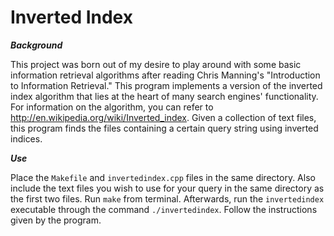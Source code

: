 Inverted Index
================================

***Background***

This project was born out of my desire to play around with some basic information retrieval algorithms after reading Chris Manning's "Introduction to Information Retrieval." This program implements a version of the inverted index algorithm that lies at the heart of many search engines' functionality. For information on the algorithm, you can refer to http://en.wikipedia.org/wiki/Inverted_index. Given a collection of text files, this program finds the files containing a certain query string using inverted indices.

***Use***

Place the ```Makefile``` and ```invertedindex.cpp``` files in the same directory. Also include the text files you wish to use for your query in the same directory as the first two files.
Run ```make``` from terminal. Afterwards, run the ```invertedindex``` executable through the command ```./invertedindex```. Follow the instructions given by the program.